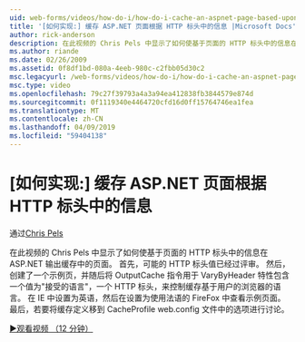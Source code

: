 ```yaml
---
uid: web-forms/videos/how-do-i/how-do-i-cache-an-aspnet-page-based-upon-information-in-the-http-header
title: '[如何实现:] 缓存 ASP.NET 页面根据 HTTP 标头中的信息 |Microsoft Docs'
author: rick-anderson
description: 在此视频的 Chris Pels 中显示了如何使基于页面的 HTTP 标头中的信息在 ASP.NET 输出缓存中的页面。 首先，潜在的 HTTP 页眉...
ms.author: riande
ms.date: 02/26/2009
ms.assetid: 0f8df1bd-080a-4eeb-980c-c2fbb05d30c2
msc.legacyurl: /web-forms/videos/how-do-i/how-do-i-cache-an-aspnet-page-based-upon-information-in-the-http-header
msc.type: video
ms.openlocfilehash: 79c27f39793a4a3a94ea412838fb3844579e874d
ms.sourcegitcommit: 0f1119340e4464720cfd16d0ff15764746ea1fea
ms.translationtype: MT
ms.contentlocale: zh-CN
ms.lasthandoff: 04/09/2019
ms.locfileid: "59404138"
---
```

# <a name="how-do-i--cache-an-aspnet-page-based-upon-information-in-the-http-header"></a>[如何实现:] 缓存 ASP.NET 页面根据 HTTP 标头中的信息

通过[Chris Pels](https://twitter.com/chrispels)

在此视频的 Chris Pels 中显示了如何使基于页面的 HTTP 标头中的信息在 ASP.NET 输出缓存中的页面。 首先，可能的 HTTP 标头值已经过评审。 然后，创建了一个示例页，并随后将 OutputCache 指令用于 VaryByHeader 特性包含一个值为"接受的语言"，一个 HTTP 标头，来控制缓存基于用户的浏览器的语言。 在 IE 中设置为英语，然后在设置为使用法语的 FireFox 中查看示例页面。 最后，若要将缓存定义移到 CacheProfile web.config 文件中的选项进行讨论。

[&#9654;观看视频 （12 分钟）](https://channel9.msdn.com/Blogs/ASP-NET-Site-Videos/how-do-i-cache-an-aspnet-page-based-upon-information-in-the-http-header)
